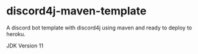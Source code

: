 # discord4j-maven-template

A discord bot template with discord4j using maven and ready to deploy to heroku.

JDK Version 11
